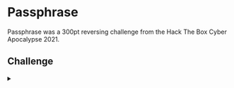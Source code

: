 <H1>Passphrase</H1>
<p></p>
Passphrase was a 300pt reversing challenge from the Hack The Box Cyber Apocalypse 2021.
<p></p>
<H2>Challenge</H2>
<details>
    <summary></summary>
<p></p>
You found one of their space suits forgotten in a room. You wear it, but before you go away, a guard stops you and asks some questions.
<p></p>
Challenge File: <a href="https://drive.google.com/file/d/1Ro01nondu7B6eirVqGxwkWQzfGvfzIGF/view?usp=sharing" rel="nofollow">Google Drive</a>
<p></p>
<details>
    <summary>Walkthrough</summary>
<p></p>

</details>
</details>
